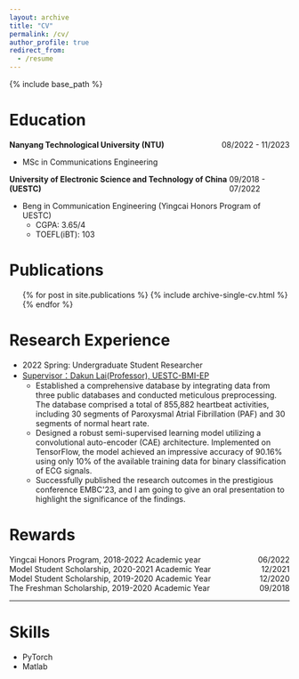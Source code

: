```yaml
---
layout: archive
title: "CV"
permalink: /cv/
author_profile: true
redirect_from:
  - /resume
---
```

{% include base_path %}

Education
=========

<div style="display: flex; justify-content: space-between;">
    <div><b>Nanyang Technological University (NTU)</b>	</div>
    <div>08/2022 - 11/2023</div>
</div>

- MSc in Communications Engineering

<div style="display: flex; justify-content: space-between;">
    <div><b>University of Electronic Science and Technology of China (UESTC)</b></div>
    <div>09/2018 - 07/2022</div>
</div>

* Beng in Communication Engineering (Yingcai Honors Program of UESTC)
  * CGPA: 3.65/4
  * TOEFL(iBT): 103

Publications
============

<ul>{% for post in site.publications %}
    {% include archive-single-cv.html %}
  {% endfor %}</ul>

Research Experience
===================

* 2022 Spring: Undergraduate Student Researcher
* [Supervisor：Dakun Lai(Professor), UESTC-BMI-EP](https://faculty.uestc.edu.cn/dklai/zh_CN/index.htm)
  * Established a comprehensive database by integrating data from three public databases and conducted meticulous preprocessing. The database comprised a total of 855,882 heartbeat activities, including 30 segments of Paroxysmal Atrial Fibrillation (PAF) and 30 segments of normal heart rate.
  * Designed a robust semi-supervised learning model utilizing a convolutional auto-encoder (CAE) architecture. Implemented on TensorFlow, the model achieved an impressive accuracy of 90.16% using only 10% of the available training data for binary classification of ECG signals.
  * Successfully published the research outcomes in the prestigious conference EMBC'23, and I am going to give an oral presentation to highlight the significance of the findings.

# Rewards

<div style="display: flex; justify-content: space-between;">
    <div>Yingcai Honors Program, 2018-2022 Academic year</div>
    <div>06/2022</div>
</div>

<div style="display: flex; justify-content: space-between;">
    <div>Model Student Scholarship, 2020-2021 Academic Year</div>
    <div>12/2021</div>
</div>

<div style="display: flex; justify-content: space-between;">
    <div>Model Student Scholarship, 2019-2020 Academic Year</div>
    <div>12/2020</div>
</div>

<div style="display: flex; justify-content: space-between;">
    <div>The Freshman Scholarship, 2019-2020 Academic Year</div>
    <div>09/2018</div>
</div>

---

Skills
======

* PyTorch
* Matlab
